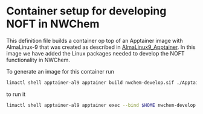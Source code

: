 # Container setup for developing NOFT in NWChem

This definition file builds a container op top of an Apptainer image with
AlmaLinux-9 that was created as described in [AlmaLinux9_Apptainer](../AlmaLinux9_Apptainer).
In this image we have added the Linux packages needed to develop the NOFT
functionality in NWChem. 

To generate an image for this container run
```bash
limactl shell apptainer-al9 apptainer build nwchem-develop.sif ./Apptainer
```
to run it
```bash
limactl shell apptainer-al9 apptainer exec --bind $HOME nwchem-develop.sif bash
```
